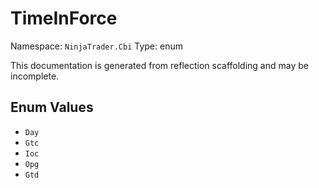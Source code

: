 # TimeInForce

Namespace: `NinjaTrader.Cbi`
Type: enum

This documentation is generated from reflection scaffolding and may be incomplete.

## Enum Values
- `Day`
- `Gtc`
- `Ioc`
- `Opg`
- `Gtd`
